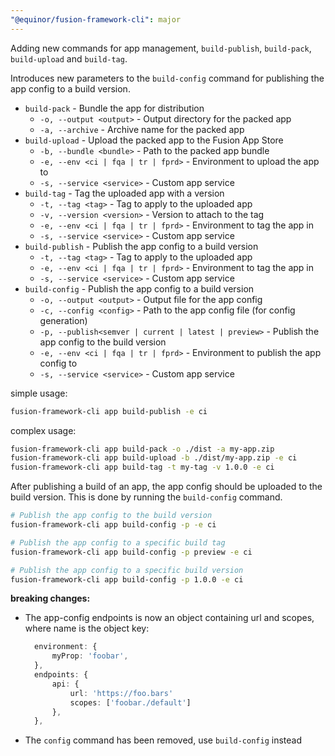 ```yaml
---
"@equinor/fusion-framework-cli": major
---
```


Adding new commands for app management, `build-publish`,  `build-pack`, `build-upload` and `build-tag`.

Introduces new parameters to the `build-config` command for publishing the app config to a build version.

- `build-pack` - Bundle the app for distribution
  - `-o, --output <output>` - Output directory for the packed app
  - `-a, --archive` - Archive name for the packed app
- `build-upload` - Upload the packed app to the Fusion App Store
  - `-b, --bundle <bundle>` - Path to the packed app bundle
  - `-e, --env <ci | fqa | tr | fprd>` - Environment to upload the app to
  - `-s, --service <service>` - Custom app service
- `build-tag` - Tag the uploaded app with a version
  - `-t, --tag <tag>` - Tag to apply to the uploaded app
  - `-v, --version <version>` - Version to attach to the tag
  - `-e, --env <ci | fqa | tr | fprd>` - Environment to tag the app in
  - `-s, --service <service>` - Custom app service
- `build-publish` - Publish the app config to a build version
  - `-t, --tag <tag>` - Tag to apply to the uploaded app
  - `-e, --env <ci | fqa | tr | fprd>` - Environment to tag the app in
  - `-s, --service <service>` - Custom app service
- `build-config` - Publish the app config to a build version
  - `-o, --output <output>` - Output file for the app config
  - `-c, --config <config>` - Path to the app config file (for config generation)
  - `-p, --publish<semver | current | latest | preview>` - Publish the app config to the build version
  - `-e, --env <ci | fqa | tr | fprd>` - Environment to publish the app config to
  - `-s, --service <service>` - Custom app service

simple usage:
```sh
fusion-framework-cli app build-publish -e ci
```

complex usage:
```sh
fusion-framework-cli app build-pack -o ./dist -a my-app.zip
fusion-framework-cli app build-upload -b ./dist/my-app.zip -e ci
fusion-framework-cli app build-tag -t my-tag -v 1.0.0 -e ci
```

After publishing a build of an app, the app config should be uploaded to the build version. This is done by running the `build-config` command.

```sh
# Publish the app config to the build version
fusion-framework-cli app build-config -p -e ci

# Publish the app config to a specific build tag
fusion-framework-cli app build-config -p preview -e ci

# Publish the app config to a specific build version
fusion-framework-cli app build-config -p 1.0.0 -e ci
```

__breaking changes:__

- The app-config endpoints is now an object containing url and scopes, where name is the object key:

  ```ts
    environment: {
        myProp: 'foobar',
    },
    endpoints: {
        api: {
            url: 'https://foo.bars'
            scopes: ['foobar./default']
        },
    },
  ```
- The `config` command has been removed, use `build-config` instead
